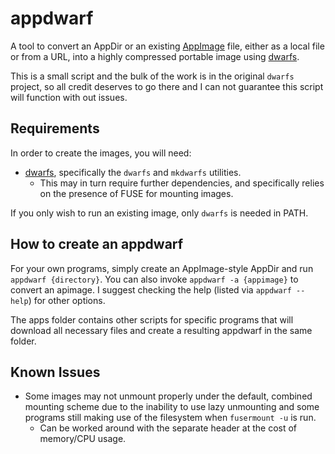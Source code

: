 appdwarf
=======
A tool to convert an AppDir or an existing [AppImage](https://appimage.org/) file,
either as a local file or from a URL, into a highly compressed portable image using
[dwarfs](https://github.com/mhx/dwarfs).

This is a small script and the bulk of the work is in the original `dwarfs` project,
so all credit deserves to go there and I can not guarantee this script will function
with out issues.

## Requirements

In order to create the images, you will need:

- [dwarfs](https://github.com/mhx/dwarfs), specifically the `dwarfs` and `mkdwarfs` utilities.
    - This may in turn require further dependencies, and specifically relies on the presence of FUSE for mounting images.

If you only wish to run an existing image, only `dwarfs` is needed in PATH.

## How to create an appdwarf

For your own programs, simply create an AppImage-style AppDir and run `appdwarf {directory}`. 
You can also invoke `appdwarf -a {appimage}` to convert an apimage. 
I suggest checking the help (listed via `appdwarf --help`) for other options.

The apps folder contains other scripts for specific programs that will download all necessary files and create a resulting appdwarf in the same folder.

## Known Issues

- Some images may not unmount properly under the default, combined mounting scheme due
to the inability to use lazy unmounting and some programs still making use of the filesystem
when `fusermount -u` is run.
    - Can be worked around with the separate header at the cost of memory/CPU usage.
